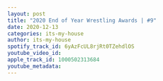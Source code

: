 ```yaml
---
layout: post
title: "2020 End of Year Wrestling Awards | #9"
date: 2020-12-13
categories: its-my-house
author: its-my-house
spotify_track_id: 6yAzFcUL8rjRt0TZehdlOS
youtube_video_id: 
apple_track_id: 1000502313684
youtube_metadata: 
---
```

